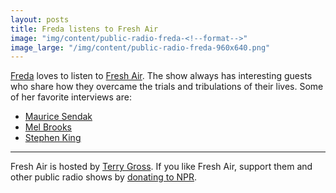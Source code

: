 ```yaml
---
layout: posts
title: Freda listens to Fresh Air
image: "img/content/public-radio-freda-<!--format-->"
image_large: "/img/content/public-radio-freda-960x640.png"
---
```


[Freda](/2014/10/27) loves to listen to [Fresh Air](http://www.npr.org/programs/fresh-air/).
The show always has interesting guests who share how they overcame the trials and tribulations of their lives.
Some of her favorite interviews are:

* [Maurice Sendak](http://www.npr.org/2012/05/08/152248901/fresh-air-remembers-author-maurice-sendak)
* [Mel Brooks](http://www.npr.org/2013/05/20/182609040/mel-brooks-i-m-an-egot-so-i-don-t-need-any-more)
* [Stephen King](http://www.npr.org/templates/story/story.php?storyId=10207209)

---

Fresh Air is hosted by [Terry Gross]().
If you like Fresh Air, support them and other public radio shows by [donating to NPR](http://www.npr.org/stations/donate/index.php).